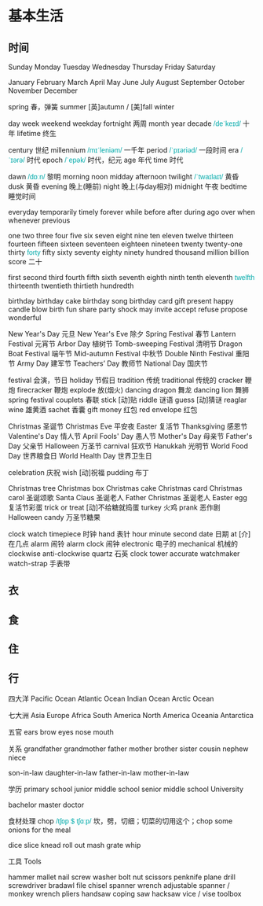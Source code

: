 # 基本生活

<style>
  strong { color:#C00; }
  i, em { font-style: normal; font-family:"lucida sans unicode", arial, sans-serif; color: #0aa; }
</style>


## 时间

Sunday  Monday  Tuesday  Wednesday  Thursday  Friday  Saturday

January  February  March  April  May  June  July  August  September  October  November  December

spring 春，弹簧  summer  [英]autumn / [美]fall  winter

day  week  weekend  weekday  fortnight 两周  month  year  decade _/deˈkeɪd/_ 十年  lifetime 终生

century 世纪  millennium _/mɪˈleniəm/_ 一千年  period _/ˈpɪəriəd/_ 一段时间  era _/ˈɪərə/_ 时代  epoch _/ˈepək/_ 时代，纪元  age 年代  time 时代

dawn _/dɒːn/_ 黎明  morning  noon  midday  afternoon  twilight _/ˈtwaɪlaɪt/_ 黄昏  dusk 黄昏  evening 晚上(睡前)  night 晚上(与day相对)  midnight 午夜  bedtime 睡觉时间

everyday  temporarily  timely  forever  while  before  after  during  ago  over  when  whenever  previous

one two three four five six seven eight nine ten eleven twelve thirteen fourteen fifteen sixteen seventeen eighteen  nineteen  twenty  twenty-one  thirty  _forty_  fifty  sixty  seventy  eighty  ninety  hundred  thousand  million  billion  score 二十

first  second  third  fourth  fifth  sixth  seventh  eighth  ninth  tenth  eleventh  _twelfth_  thirteenth  twentieth  thirtieth  hundredth

birthday  birthday cake  birthday song  birthday card  gift  present  happy  candle  blow  birth  fun  share  party  shock  may  invite  accept  refuse  propose  wonderful

New Year's Day 元旦  New Year's Eve 除夕  Spring Festival 春节  Lantern Festival 元宵节  Arbor Day 植树节  Tomb-sweeping Festival 清明节  Dragon Boat Festival 端午节  Mid-autumn Festival 中秋节  Double Ninth Festival 重阳节  Army Day 建军节  Teachers’ Day 教师节  National Day 国庆节

festival 会演，节日  holiday 节假日  tradition 传统  traditional 传统的  cracker 鞭炮  firecracker 鞭炮  explode 放(烟火)  dancing dragon 舞龙  dancing lion 舞狮  spring festival couplets 春联  stick [动]贴  riddle 谜语  guess [动]猜谜  reaglar wine 雄黄酒  sachet 香囊  gift money 红包  red envelope 红包

Christmas 圣诞节  Christmas Eve 平安夜  Easter 复活节  Thanksgiving 感恩节  Valentine's Day 情人节  April Fools' Day 愚人节  Mother's Day 母亲节  Father's Day 父亲节  Halloween 万圣节  carnival 狂欢节  Hanukkah 光明节  World Food Day 世界粮食日  World Health Day 世界卫生日

celebration 庆祝  wish [动]祝福  pudding 布丁  

Christmas tree  Christmas box  Christmas cake  Christmas card  Christmas carol 圣诞颂歌  Santa Claus 圣诞老人  Father Christmas 圣诞老人  Easter egg 复活节彩蛋  trick or treat [动]不给糖就捣蛋  turkey 火鸡  prank 恶作剧  Halloween candy 万圣节糖果

clock  watch  timepiece 时钟  hand 表针  hour  minute  second  date 日期  at [介]在几点  alarm 闹铃  alarm clock 闹钟  electronic 电子的  mechanical 机械的  clockwise  anti-clockwise  quartz 石英  clock tower  accurate  watchmaker  watch-strap 手表带



## 衣


## 食


## 住


## 行






四大洋 Pacific Ocean  Atlantic Ocean  Indian Ocean  Arctic Ocean

七大洲 Asia  Europe  Africa  South America  North America  Oceania  Antarctica


五官 ears  brow  eyes  nose  mouth

关系 grandfather  grandmother  father  mother  brother  sister  cousin  nephew  niece

son-in-law  daughter-in-law  father-in-law  mother-in-law

学历 primary school  junior middle school  senior middle school  University

bachelor  master  doctor


食材处理
chop _/tʃɒp $ tʃɑːp/_  坎，劈，切细；切菜的切用这个；chop some onions for the meal

dice  slice  knead  roll out  mash  grate  whip 



工具 Tools

hammer  mallet  nail  screw  washer  bolt  nut  scissors  penknife
plane  drill  screwdriver  bradawl  file  chisel  spanner wrench  adjustable spanner / monkey wrench  pliers
handsaw  coping saw  hacksaw  vice / vise  toolbox

